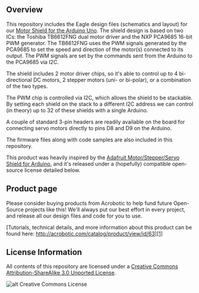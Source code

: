 Overview
---
This repository includes the Eagle design files (schematics and layout) for our
[Motor Shield for the Arduino Uno][1]. The shield design is based on two ICs:
the Toshiba TB6612FNG dual motor driver and the NXP PCA9685 16-bit PWM
generator.  The TB6612FNG uses the PWM signals generated by the PCA9685 to set
the speed and direction of the motor(s) connected to its output.  The PWM
signals are set by the commands sent from the Arduino to the PCA9685
via I2C.

The shield includes 2 motor driver chips, so it's able to control up to 4
bi-directional DC motors, 2 stepper motors (uni- or bi-polar), or a combination
of the two types.  

The PWM chip is controlled via I2C, which allows the shield to be stackable.
By setting each shield on the stack to a different I2C address we can control
(in theory) up to 32 of these shields with a single Arduino.

A couple of standard 3-pin headers are readily available on the board for
connecting servo motors directly to pins D8 and D9 on the Arduino.

The firmware files along with code samples are also included in this
repository.

This product was heavily inspired by the [Adafruit Motor/Stepper/Servo Shield
for Arduino][2], and it's released under a (hopefully) compatible open-source
license detailed below.

Product page
---
Please consider buying products from Acrobotic to help fund future Open-Source
projects like this! We'll always put our best effort in every project, and
release all our design files and code for you to use.

[Tutorials, technical details, and more information about this product can be
found here: http://acrobotic.com/catalog/product/view/id/63][1]

License Information
---

All contents of this repository are licensed under a [Creative Commons
Attribution-ShareAlike 3.0 Unported
License](http://creativecommons.org/licenses/by-sa/3.0/).

![alt Creative Commons License](http://i.creativecommons.org/l/by-sa/3.0/88x31.png)

[1]: http://acrobotic.com/catalog/product/view/id/63 "Ardushield Motor"
[2]: http://www.adafruit.com/products/1438 "Adafruit Motor/Stepper/Servo Shield for Arduino"

